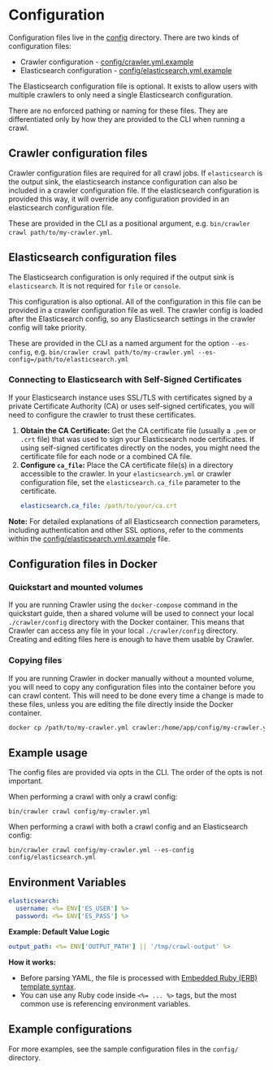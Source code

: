 # Configuration

Configuration files live in the [config](../config) directory.
There are two kinds of configuration files:

- Crawler configuration - [config/crawler.yml.example](../config/crawler.yml.example)
- Elasticsearch configuration - [config/elasticsearch.yml.example](../config/elasticsearch.yml.example)

The Elasticsearch configuration file is optional.
It exists to allow users with multiple crawlers to only need a single Elasticsearch configuration.

There are no enforced pathing or naming for these files.
They are differentiated only by how they are provided to the CLI when running a crawl.

## Crawler configuration files

Crawler configuration files are required for all crawl jobs.
If `elasticsearch` is the output sink, the elasticsearch instance configuration can also be included in a crawler configuration file.
If the elasticsearch configuration is provided this way, it will override any configuration provided in an elasticsearch configuration file.

These are provided in the CLI as a positional argument, e.g. `bin/crawler crawl path/to/my-crawler.yml`.

## Elasticsearch configuration files

The Elasticsearch configuration is only required if the output sink is `elasticsearch`.
It is not required for `file` or `console`.

This configuration is also optional.
All of the configuration in this file can be provided in a crawler configuration file as well.
The crawler config is loaded after the Elasticsearch config, so any Elasticsearch settings in the crawler config will take priority.

These are provided in the CLI as a named argument for the option `--es-config`, e.g. `bin/crawler crawl path/to/my-crawler.yml --es-config=/path/to/elasticsearch.yml`

### Connecting to Elasticsearch with Self-Signed Certificates

If your Elasticsearch instance uses SSL/TLS with certificates signed by a private Certificate Authority (CA) or uses self-signed certificates, you will need to configure the crawler to trust these certificates.

1.  **Obtain the CA Certificate:** Get the CA certificate file (usually a `.pem` or `.crt` file) that was used to sign your Elasticsearch node certificates. If using self-signed certificates directly on the nodes, you might need the certificate file for each node or a combined CA file.
2.  **Configure `ca_file`:** Place the CA certificate file(s) in a directory accessible to the crawler. In your `elasticsearch.yml` or crawler configuration file, set the `elasticsearch.ca_file` parameter to the certificate.
    ```yaml
    elasticsearch.ca_file: /path/to/your/ca.crt
    ```

**Note:** For detailed explanations of all Elasticsearch connection parameters, including authentication and other SSL options, refer to the comments within the [config/elasticsearch.yml.example](../config/elasticsearch.yml.example) file.

## Configuration files in Docker

### Quickstart and mounted volumes

If you are running Crawler using the `docker-compose` command in the quickstart guide, then a shared volume will be used to connect your local `./crawler/config` directory with the Docker container.
This means that Crawler can access any file in your local `./crawler/config` directory.
Creating and editing files here is enough to have them usable by Crawler.

### Copying files

If you are running Crawler in docker manually without a mounted volume, you will need to copy any configuration files into the container before you can crawl content.
This will need to be done every time a change is made to these files, unless you are editing the file directly inside the Docker container.

```bash
docker cp /path/to/my-crawler.yml crawler:/home/app/config/my-crawler.yml
```

## Example usage

The config files are provided via opts in the CLI.
The order of the opts is not important.

When performing a crawl with only a crawl config:

```shell
bin/crawler crawl config/my-crawler.yml
```

When performing a crawl with both a crawl config and an Elasticsearch config:

```shell
bin/crawler crawl config/my-crawler.yml --es-config config/elasticsearch.yml
```

## Environment Variables

```yaml
elasticsearch:
  username: <%= ENV['ES_USER'] %>
  password: <%= ENV['ES_PASS'] %>
```

**Example: Default Value Logic**

```yaml
output_path: <%= ENV['OUTPUT_PATH'] || '/tmp/crawl-output' %>
```

**How it works:**
- Before parsing YAML, the file is processed with [Embedded Ruby (ERB) template syntax](https://github.com/ruby/erb).
- You can use any Ruby code inside `<%= ... %>` tags, but the most common use is referencing environment variables.

## Example configurations

For more examples, see the sample configuration files in the `config/` directory.